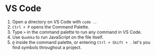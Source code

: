 # VS Code

1. Open a directory on VS Code with `code .`.
2. `Ctrl + P` opens the Command Palette.
3. Type `>` in the command palette to run any command in VS Code.
4. Use `Quokka` to run JavaScript on the file itself.
5. `@` inside the command palette, or entering `Ctrl + Shift + .` let's you find symbols throughout a project.
